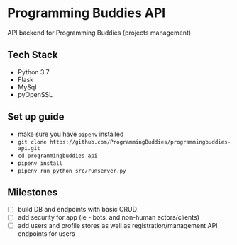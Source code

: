 # Programming Buddies API
API backend for Programming Buddies (projects management)

## Tech Stack
- Python 3.7
- Flask
- MySql
- pyOpenSSL

## Set up guide
- make sure you have `pipenv` installed
- `git clone https://github.com/ProgrammingBuddies/programmingbuddies-api.git`
- `cd programmingbuddies-api`
- `pipenv install`
- `pipenv run python src/runserver.py`

## Milestones
- [ ] build DB and endpoints with basic CRUD
- [ ] add security for app (ie - bots, and non-human actors/clients)
- [ ] add users and profile stores as well as registration/management API endpoints for users
